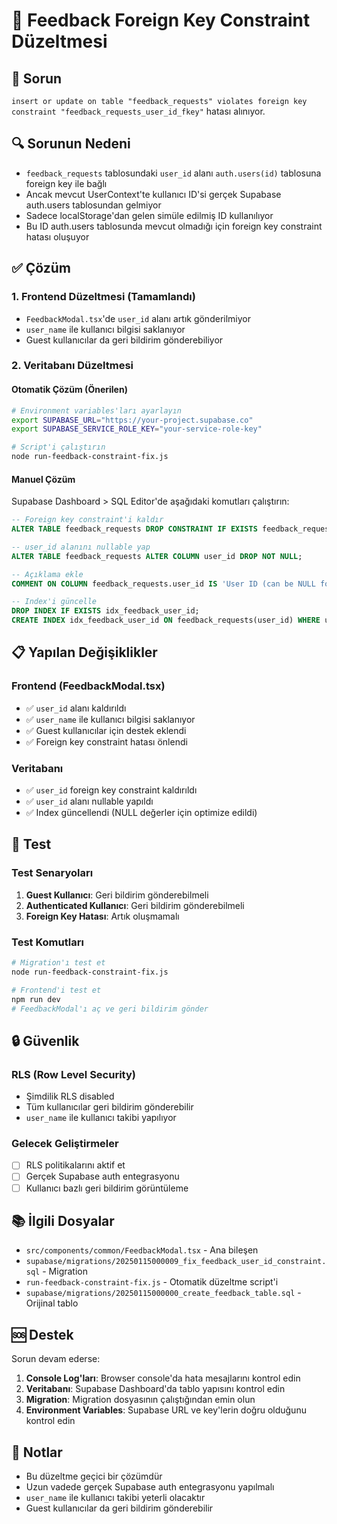 # 🔧 Feedback Foreign Key Constraint Düzeltmesi

## 🚨 Sorun
`insert or update on table "feedback_requests" violates foreign key constraint "feedback_requests_user_id_fkey"` hatası alınıyor.

## 🔍 Sorunun Nedeni
- `feedback_requests` tablosundaki `user_id` alanı `auth.users(id)` tablosuna foreign key ile bağlı
- Ancak mevcut UserContext'te kullanıcı ID'si gerçek Supabase auth.users tablosundan gelmiyor
- Sadece localStorage'dan gelen simüle edilmiş ID kullanılıyor
- Bu ID auth.users tablosunda mevcut olmadığı için foreign key constraint hatası oluşuyor

## ✅ Çözüm

### 1. Frontend Düzeltmesi (Tamamlandı)
- `FeedbackModal.tsx`'de `user_id` alanı artık gönderilmiyor
- `user_name` ile kullanıcı bilgisi saklanıyor
- Guest kullanıcılar da geri bildirim gönderebiliyor

### 2. Veritabanı Düzeltmesi

#### Otomatik Çözüm (Önerilen)
```bash
# Environment variables'ları ayarlayın
export SUPABASE_URL="https://your-project.supabase.co"
export SUPABASE_SERVICE_ROLE_KEY="your-service-role-key"

# Script'i çalıştırın
node run-feedback-constraint-fix.js
```

#### Manuel Çözüm
Supabase Dashboard > SQL Editor'de aşağıdaki komutları çalıştırın:

```sql
-- Foreign key constraint'i kaldır
ALTER TABLE feedback_requests DROP CONSTRAINT IF EXISTS feedback_requests_user_id_fkey;

-- user_id alanını nullable yap
ALTER TABLE feedback_requests ALTER COLUMN user_id DROP NOT NULL;

-- Açıklama ekle
COMMENT ON COLUMN feedback_requests.user_id IS 'User ID (can be NULL for guest users, no longer references auth.users)';

-- Index'i güncelle
DROP INDEX IF EXISTS idx_feedback_user_id;
CREATE INDEX idx_feedback_user_id ON feedback_requests(user_id) WHERE user_id IS NOT NULL;
```

## 📋 Yapılan Değişiklikler

### Frontend (FeedbackModal.tsx)
- ✅ `user_id` alanı kaldırıldı
- ✅ `user_name` ile kullanıcı bilgisi saklanıyor
- ✅ Guest kullanıcılar için destek eklendi
- ✅ Foreign key constraint hatası önlendi

### Veritabanı
- ✅ `user_id` foreign key constraint kaldırıldı
- ✅ `user_id` alanı nullable yapıldı
- ✅ Index güncellendi (NULL değerler için optimize edildi)

## 🧪 Test

### Test Senaryoları
1. **Guest Kullanıcı**: Geri bildirim gönderebilmeli
2. **Authenticated Kullanıcı**: Geri bildirim gönderebilmeli
3. **Foreign Key Hatası**: Artık oluşmamalı

### Test Komutları
```bash
# Migration'ı test et
node run-feedback-constraint-fix.js

# Frontend'i test et
npm run dev
# FeedbackModal'ı aç ve geri bildirim gönder
```

## 🔒 Güvenlik

### RLS (Row Level Security)
- Şimdilik RLS disabled
- Tüm kullanıcılar geri bildirim gönderebilir
- `user_name` ile kullanıcı takibi yapılıyor

### Gelecek Geliştirmeler
- [ ] RLS politikalarını aktif et
- [ ] Gerçek Supabase auth entegrasyonu
- [ ] Kullanıcı bazlı geri bildirim görüntüleme

## 📚 İlgili Dosyalar

- `src/components/common/FeedbackModal.tsx` - Ana bileşen
- `supabase/migrations/20250115000009_fix_feedback_user_id_constraint.sql` - Migration
- `run-feedback-constraint-fix.js` - Otomatik düzeltme script'i
- `supabase/migrations/20250115000000_create_feedback_table.sql` - Orijinal tablo

## 🆘 Destek

Sorun devam ederse:

1. **Console Log'ları**: Browser console'da hata mesajlarını kontrol edin
2. **Veritabanı**: Supabase Dashboard'da tablo yapısını kontrol edin
3. **Migration**: Migration dosyasının çalıştığından emin olun
4. **Environment Variables**: Supabase URL ve key'lerin doğru olduğunu kontrol edin

## 📝 Notlar

- Bu düzeltme geçici bir çözümdür
- Uzun vadede gerçek Supabase auth entegrasyonu yapılmalı
- `user_name` ile kullanıcı takibi yeterli olacaktır
- Guest kullanıcılar da geri bildirim gönderebilir
